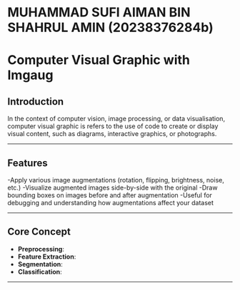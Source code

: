 # MUHAMMAD SUFI AIMAN BIN SHAHRUL AMIN (20238376284b)
# Computer Visual Graphic with Imgaug

## Introduction
In the context of computer vision, image processing, or data visualisation, computer visual graphic is refers to the use of code to create or display visual content, such as diagrams, interactive graphics, or photographs.

---

## Features
-Apply various image augmentations (rotation, flipping, brightness,     noise, etc.)
-Visualize augmented images side-by-side with the original
-Draw bounding boxes on images before and after augmentation
-Useful for debugging and understanding how augmentations affect your   dataset

---

## Core Concept
- **Preprocessing**:
- **Feature Extraction**:
- **Segmentation**:
- **Classification**:

---






